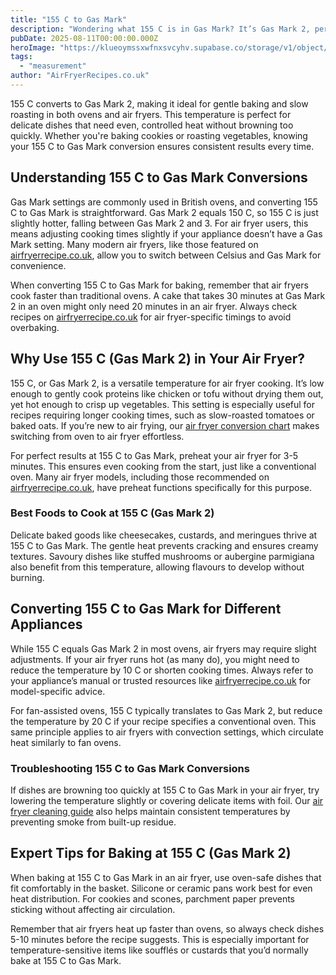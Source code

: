 ```yaml
---
title: "155 C to Gas Mark"
description: "Wondering what 155 C is in Gas Mark? It’s Gas Mark 2, perfect for slow roasting and delicate bakes. Whether you’re using an oven or air fryer, this guide ensures spot-on temperatures every time. Find more handy conversions at airfryerrecipe.co.uk."
pubDate: 2025-08-11T00:00:00.000Z
heroImage: "https://klueoymssxwfnxsvcyhv.supabase.co/storage/v1/object/public/md/155-c-to-gas-mark-4a5615b3.png"
tags:
  - "measurement"
author: "AirFryerRecipes.co.uk"
---
```


<p id="">155 C converts to Gas Mark 2, making it ideal for gentle baking and slow roasting in both ovens and air fryers. This temperature is perfect for delicate dishes that need even, controlled heat without browning too quickly. Whether you're baking cookies or roasting vegetables, knowing your 155 C to Gas Mark conversion ensures consistent results every time.</p><h2 id="">Understanding 155 C to Gas Mark Conversions</h2><p id="">Gas Mark settings are commonly used in British ovens, and converting 155 C to Gas Mark is straightforward. Gas Mark 2 equals 150 C, so 155 C is just slightly hotter, falling between Gas Mark 2 and 3. For air fryer users, this means adjusting cooking times slightly if your appliance doesn’t have a Gas Mark setting. Many modern air fryers, like those featured on <a href="https://www.airfryerrecipe.co.uk/recipes" id="">airfryerrecipe.co.uk</a>, allow you to switch between Celsius and Gas Mark for convenience.</p><p id="">When converting 155 C to Gas Mark for baking, remember that air fryers cook faster than traditional ovens. A cake that takes 30 minutes at Gas Mark 2 in an oven might only need 20 minutes in an air fryer. Always check recipes on <a href="https://www.airfryerrecipe.co.uk/recipe-category/cakes" id="">airfryerrecipe.co.uk</a> for air fryer-specific timings to avoid overbaking.</p><h2 id="">Why Use 155 C (Gas Mark 2) in Your Air Fryer?</h2><p id="">155 C, or Gas Mark 2, is a versatile temperature for air fryer cooking. It’s low enough to gently cook proteins like chicken or tofu without drying them out, yet hot enough to crisp up vegetables. This setting is especially useful for recipes requiring longer cooking times, such as slow-roasted tomatoes or baked oats. If you’re new to air frying, our <a href="https://www.airfryerrecipe.co.uk/air-fryer-conversion-chart" id="">air fryer conversion chart</a> makes switching from oven to air fryer effortless.</p><p id="">For perfect results at 155 C to Gas Mark, preheat your air fryer for 3-5 minutes. This ensures even cooking from the start, just like a conventional oven. Many air fryer models, including those recommended on <a href="https://www.airfryerrecipe.co.uk" id="">airfryerrecipe.co.uk</a>, have preheat functions specifically for this purpose.</p><h3 id="">Best Foods to Cook at 155 C (Gas Mark 2)</h3><p id="">Delicate baked goods like cheesecakes, custards, and meringues thrive at 155 C to Gas Mark. The gentle heat prevents cracking and ensures creamy textures. Savoury dishes like stuffed mushrooms or aubergine parmigiana also benefit from this temperature, allowing flavours to develop without burning.</p><h2 id="">Converting 155 C to Gas Mark for Different Appliances</h2><p id="">While 155 C equals Gas Mark 2 in most ovens, air fryers may require slight adjustments. If your air fryer runs hot (as many do), you might need to reduce the temperature by 10 C or shorten cooking times. Always refer to your appliance’s manual or trusted resources like <a href="https://www.airfryerrecipe.co.uk" id="">airfryerrecipe.co.uk</a> for model-specific advice.</p><p id="">For fan-assisted ovens, 155 C typically translates to Gas Mark 2, but reduce the temperature by 20 C if your recipe specifies a conventional oven. This same principle applies to air fryers with convection settings, which circulate heat similarly to fan ovens.</p><h3 id="">Troubleshooting 155 C to Gas Mark Conversions</h3><p id="">If dishes are browning too quickly at 155 C to Gas Mark in your air fryer, try lowering the temperature slightly or covering delicate items with foil. Our <a href="https://www.airfryerrecipe.co.uk/air-fryer-cleaner" id="">air fryer cleaning guide</a> also helps maintain consistent temperatures by preventing smoke from built-up residue.</p><h2 id="">Expert Tips for Baking at 155 C (Gas Mark 2)</h2><p id="">When baking at 155 C to Gas Mark in an air fryer, use oven-safe dishes that fit comfortably in the basket. Silicone or ceramic pans work best for even heat distribution. For cookies and scones, parchment paper prevents sticking without affecting air circulation.</p><p id="">Remember that air fryers heat up faster than ovens, so always check dishes 5-10 minutes before the recipe suggests. This is especially important for temperature-sensitive items like soufflés or custards that you’d normally bake at 155 C to Gas Mark.</p>